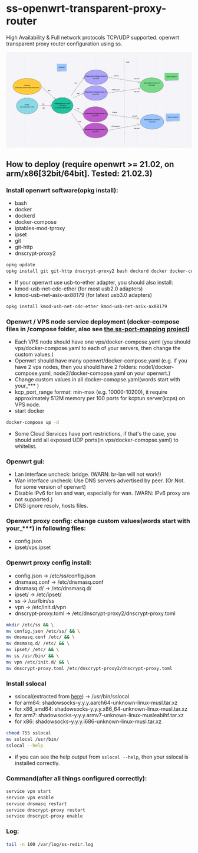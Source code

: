 # ss-openwrt-transparent-proxy-router
High Availability & Full network protocols TCP/UDP supported. 
openwrt transparent proxy router configuration using ss.

![plot](./arch.png)

## How to deploy (require openwrt >= 21.02, on arm/x86[32bit/64bit]. Tested: 21.02.3)

### Install openwrt software(opkg install):
* bash
* docker
* dockerd
* docker-compose
* iptables-mod-tproxy
* ipset
* git
* git-http
* dnscrypt-proxy2
```bash
opkg update
opkg install git git-http dnscrypt-proxy2 bash dockerd docker docker-compose iptables-mod-tproxy ipset htop lsblk lscpu vim-full
```
* If your openwrt use usb-to-ether adapter, you should also install:
* kmod-usb-net-cdc-ether (for most usb2.0 adapters)
* kmod-usb-net-asix-ax88179 (for latest usb3.0 adapters)
```bash
opkg install kmod-usb-net-cdc-ether kmod-usb-net-asix-ax88179
```


### Openwrt / VPS node service deployment (docker-compose files in /compose folder, also see [the ss-port-mapping project](https://github.com/kokrange/ss-port-mapping))
* Each VPS node should have one vps/docker-compose.yaml (you should vps/docker-compose.yaml to each of your servers, then change the custom values.)
* Openwrt should have many openwrt/docker-compose.yaml (e.g. if you have 2 vps nodes, then you should have 2 folders: node1/docker-compose.yaml, node2/docker-comopse.yaml on your openwrt.)
* Change custom values in all docker-comopse.yaml(words start with your_*** )
* kcp_port_range format: min-max (e.g. 10000-10200), it require approximately 512M memory per 100 ports for kcptun server(kcps) on VPS node.
* start docker
```bash
docker-compose up -d
```
* Some Cloud Services have port restrictions, if that's the case, you should add all exposed UDP ports(in vps/docker-comopse.yaml) to whitelist.


### Openwrt gui:
* Lan interface uncheck: bridge. (WARN: br-lan will not work!)
* Wan interface uncheck: Use DNS servers advertised by peer. (Or Not. for some version of openwrt)
* Disable IPv6 for lan and wan, especially for wan. (WARN: IPv6 proxy are not supported.)
* DNS ignore resolv, hosts files.


### Openwrt proxy config: change custom values(words start with your_***) in following files:
* config.json
* ipset/vps.ipset

### Openwrt proxy config install:
* config.json -> /etc/ss/config.json
* dnsmasq.conf -> /etc/dnsmasq.conf
* dnsmasq.d/ -> /etc/dnsmasq.d/
* ipset/ -> /etc/ipset/
* ss -> /usr/bin/ss
* vpn -> /etc/init.d/vpn
* dnscrypt-proxy.toml -> /etc/dnscrypt-proxy2/dnscrypt-proxy.toml
```bash
mkdir /etc/ss && \
mv config.json /etc/ss/ && \
mv dnsmasq.conf /etc/ && \
mv dnsmasq.d/ /etc/ && \
mv ipset/ /etc/ && \
mv ss /usr/bin/ && \
mv vpn /etc/init.d/ && \
mv dnscrypt-proxy.toml /etc/dnscrypt-proxy2/dnscrypt-proxy.toml
```

### Install sslocal
* sslocal(extracted from [here](https://github.com/shadowsocks/shadowsocks-rust/releases)) -> /usr/bin/sslocal
* for arm64: shadowsocks-y.y.y.aarch64-unknown-linux-musl.tar.xz
* for x86_amd64: shadowsocks-y.y.y.x86_64-unknown-linux-musl.tar.xz
* for arm7: shadowsocks-y.y.y.armv7-unknown-linux-musleabihf.tar.xz
* for x86: shadowsocks-y.y.y.i686-unknown-linux-musl.tar.xz

```bash
chmod 755 sslocal
mv sslocal /usr/bin/
sslocal --help
```
* if you can see the help output from `sslocal --help`, then your sslocal is installed correctly.


### Command(after all things configured correctly):
```bash
service vpn start
service vpn enable
service dnsmasq restart
service dnscrypt-proxy restart
service dnscrypt-proxy enable
```


### Log:
```bash
tail -n 100 /var/log/ss-redir.log
```
